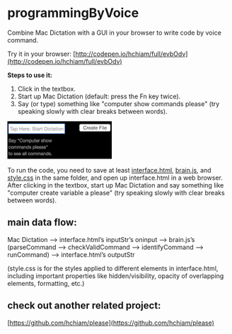 # programmingByVoice

Combine Mac Dictation with a GUI in your browser to write code by voice command.

Try it in your browser: [http://codepen.io/hchiam/full/evbOdv](http://codepen.io/hchiam/full/evbOdv)

**Steps to use it:**

1) Click in the textbox.
2) Start up Mac Dictation (default: press the Fn key twice).
3) Say (or type) something like "computer show commands please" (try speaking slowly with clear breaks between words).

[![screenshot_GUI.png](https://github.com/hchiam/programmingByVoice/blob/master/screenshot_GUI.png "Combine Mac Dictation with a GUI to program code by voice command.")](http://codepen.io/hchiam/full/evbOdv)

To run the code, you need to save at least [interface.html](https://github.com/hchiam/programmingByVoice/blob/master/interface.html), [brain.js](https://github.com/hchiam/programmingByVoice/blob/master/brain.js), and [style.css](https://github.com/hchiam/programmingByVoice/blob/master/style.css) in the same folder, and open up interface.html in a web browser.
After clicking in the textbox, start up Mac Dictation and say something like "computer create variable a please" (try speaking slowly with clear breaks between words).

## main data flow:

Mac Dictation —> interface.html’s inputStr’s oninput —> brain.js’s (parseCommand —> checkValidCommand —> identifyCommand —> runCommand) —> interface.html’s outputStr

(style.css is for the styles applied to different elements in interface.html, including important properties like hidden/visibility, opacity of overlapping elements, formatting, etc.)

## check out another related project:

[https://github.com/hchiam/please](https://github.com/hchiam/please)
